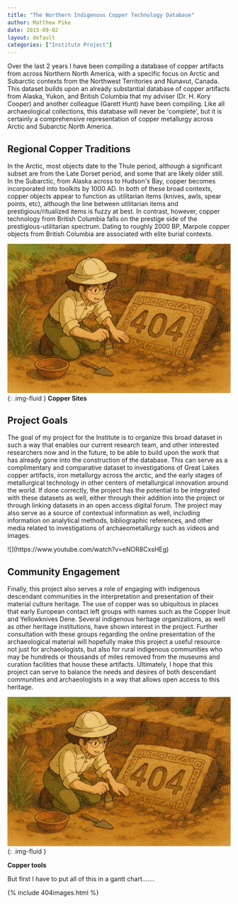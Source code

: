 ```yaml
---
title: "The Northern Indigenous Copper Technology Database"
author: Matthew Pike
date: 2015-09-02
layout: default
categories: ["Institute Project"]
---
```


Over the last 2 years I have been compiling a database of copper artifacts from across Northern North America, with a specific focus on Arctic and Subarctic contexts from the Northwest Territories and Nunavut, Canada. This dataset builds upon an already substantial database of copper artifacts from Alaska, Yukon, and British Columbia that my adviser (Dr. H. Kory Cooper) and another colleague (Garett Hunt) have been compiling. Like all archaeological collections, this database will never be 'complete', but it is certainly a comprehensive representation of copper metallurgy across Arctic and Subarctic North America.

## Regional Copper Traditions

In the Arctic, most objects date to the Thule period, although a significant subset are from the Late Dorset period, and some that are likely older still. In the Subarctic, from Alaska across to Hudson's Bay, copper becomes incorporated into toolkits by 1000 AD. In both of these broad contexts, copper objects appear to function as utilitarian items (knives, awls, spear points, etc), although the line between utilitarian items and prestigious/ritualized items is fuzzy at best. In contrast, however, copper technology from British Columbia falls on the prestige side of the prestigious-utilitarian spectrum. Dating to roughly 2000 BP, Marpole copper objects from British Columbia are associated with elite burial contexts.

![Copper Sites](/images/posts/404.png){: .img-fluid }
**Copper Sites**

## Project Goals

The goal of my project for the Institute is to organize this broad dataset in such a way that enables our current research team, and other interested researchers now and in the future, to be able to build upon the work that has already gone into the construction of the database. This can serve as a complimentary and comparative dataset to investigations of Great Lakes copper artifacts, iron metallurgy across the arctic, and the early stages of metallurgical technology in other centers of metallurgical innovation around the world. If done correctly, the project has the potential to be integrated with these datasets as well, either through their addition into the project or through linking datasets in an open access digital forum. The project may also serve as a source of contextual information as well, including information on analytical methods, bibliographic references, and other media related to investigations of archaeometallurgy such as videos and images.

<div class="ratio ratio-16x9 my-2">
![](https://www.youtube.com/watch?v=eNOR8CxsHEg)
</div>

## Community Engagement

Finally, this project also serves a role of engaging with indigenous descendant communities in the interpretation and presentation of their material culture heritage. The use of copper was so ubiquitous in places that early European contact left groups with names such as the Copper Inuit and Yellowknives Dene. Several indigenous heritage organizations, as well as other heritage institutions, have shown interest in the project. Further consultation with these groups regarding the online presentation of the archaeological material will hopefully make this project a useful resource not just for archaeologists, but also for rural indigenous communities who may be hundreds or thousands of miles removed from the museums and curation facilities that house these artifacts. Ultimately, I hope that this project can serve to balance the needs and desires of both descendant communities and archaeologists in a way that allows open access to this heritage.

![Copper tools](/images/posts/404.png){: .img-fluid }

**Copper tools**

But first I have to put all of this in a gantt chart…….

{% include 404images.html %}
